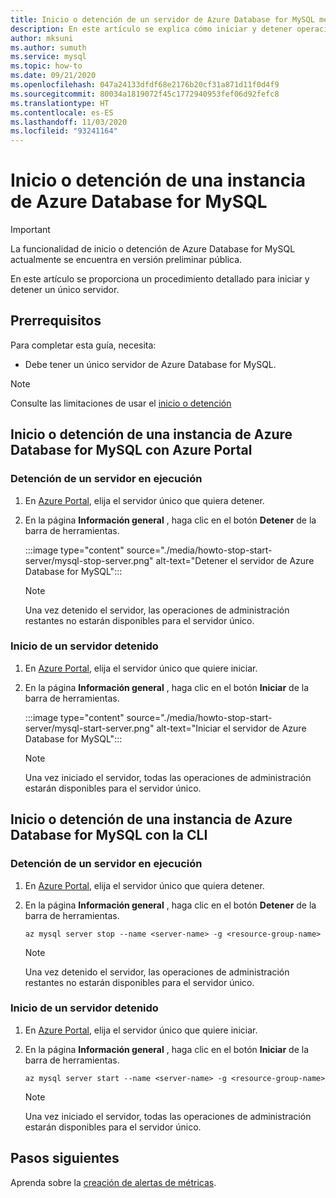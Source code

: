 ```yaml
---
title: Inicio o detención de un servidor de Azure Database for MySQL mediante Azure Portal
description: En este artículo se explica cómo iniciar y detener operaciones en Azure Database for MySQL.
author: mksuni
ms.author: sumuth
ms.service: mysql
ms.topic: how-to
ms.date: 09/21/2020
ms.openlocfilehash: 047a24133dfdf68e2176b20cf31a871d11f0d4f9
ms.sourcegitcommit: 80034a1819072f45c1772940953fef06d92fefc8
ms.translationtype: HT
ms.contentlocale: es-ES
ms.lasthandoff: 11/03/2020
ms.locfileid: "93241164"
---
```

# <a name="stopstart-an-azure-database-for-mysql"></a>Inicio o detención de una instancia de Azure Database for MySQL

> [!IMPORTANT]
> La funcionalidad de inicio o detención de Azure Database for MySQL actualmente se encuentra en versión preliminar pública.

En este artículo se proporciona un procedimiento detallado para iniciar y detener un único servidor.

## <a name="prerequisites"></a>Prerrequisitos

Para completar esta guía, necesita:

-   Debe tener un único servidor de Azure Database for MySQL.

> [!NOTE]
> Consulte las limitaciones de usar el [inicio o detención](concepts-servers.md#limitations-of-stopstart-operation)

## <a name="how-to-stopstart-the-azure-database-for-mysql-using-azure-portal"></a>Inicio o detención de una instancia de Azure Database for MySQL con Azure Portal

### <a name="stop-a-running-server"></a>Detención de un servidor en ejecución

1.  En [Azure Portal](https://portal.azure.com/), elija el servidor único que quiera detener.

2.  En la página **Información general** , haga clic en el botón **Detener** de la barra de herramientas.

    :::image type="content" source="./media/howto-stop-start-server/mysql-stop-server.png" alt-text="Detener el servidor de Azure Database for MySQL":::

    > [!NOTE]
    > Una vez detenido el servidor, las operaciones de administración restantes no estarán disponibles para el servidor único.

### <a name="start-a-stopped-server"></a>Inicio de un servidor detenido

1.  En [Azure Portal](https://portal.azure.com/), elija el servidor único que quiere iniciar.

2.  En la página **Información general** , haga clic en el botón **Iniciar** de la barra de herramientas.

    :::image type="content" source="./media/howto-stop-start-server/mysql-start-server.png" alt-text="Iniciar el servidor de Azure Database for MySQL":::

    > [!NOTE]
    > Una vez iniciado el servidor, todas las operaciones de administración estarán disponibles para el servidor único.

## <a name="how-to-stopstart-the-azure-database-for-mysql-using-cli"></a>Inicio o detención de una instancia de Azure Database for MySQL con la CLI

### <a name="stop-a-running-server"></a>Detención de un servidor en ejecución

1.  En [Azure Portal](https://portal.azure.com/), elija el servidor único que quiera detener.

2.  En la página **Información general** , haga clic en el botón **Detener** de la barra de herramientas.

    ```azurecli-interactive
    az mysql server stop --name <server-name> -g <resource-group-name>
    ```
    > [!NOTE]
    > Una vez detenido el servidor, las operaciones de administración restantes no estarán disponibles para el servidor único.

### <a name="start-a-stopped-server"></a>Inicio de un servidor detenido

1.  En [Azure Portal](https://portal.azure.com/), elija el servidor único que quiere iniciar.

2.  En la página **Información general** , haga clic en el botón **Iniciar** de la barra de herramientas.

    ```azurecli-interactive
    az mysql server start --name <server-name> -g <resource-group-name>
    ```
    > [!NOTE]
    > Una vez iniciado el servidor, todas las operaciones de administración estarán disponibles para el servidor único.

## <a name="next-steps"></a>Pasos siguientes
Aprenda sobre la [creación de alertas de métricas](howto-alert-on-metric.md).
